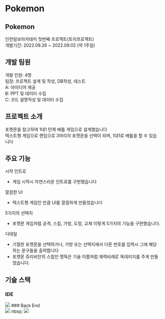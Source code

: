 # Pokemon

## Pokemon
인천일보아카데미 첫번째 프로젝트(토이프로젝트) <br/>
개발기간: 2022.08.26 ~ 2022.09.02 (약 1주일) <br/>

## 개발 팀원
개발 인원: 4명 <br/>
팀장: 프로젝트 설계 및 작성, DB작성, 테스트 <br/>
A: 아이디어 제공 <br/>
B: PPT 및 데이터 수집 <br/>
C: 코드 설명작성 및 데이터 수집 <br/>

## 프로젝트 소개
포켓몬을 참고하여 1대1 턴제 배틀 게임으로 설계했습니다 <br/>
텍스트형 게임으로 랜덤으로 3마리의 포켓몬을 선택이 되며, 1대1로 배틀을 할 수 있습니다 <br/>


## 주요 기능
시작 인트로 &nbsp;
 - 게임 시작시 자연스러운 인트로를 구현했습니다

깔끔한 UI
 - 텍스트형 게임인 만큼 UI를 깔끔하게 만들었습니다
 
5가지의 선택지
 - 포켓몬 게임처럼 공격, 스킬, 가방, 도망, 교체 이렇게 5가지의 기능을 구현했습니다.

디테일
 - 기절한 포켓몬을 선택하거나, 가방 또는 선택지에서 다른 번호를 입력시 그에 해당하는 문구들을 출력합니다
 - 포켓몬 쥬리비안의 스킬인 맹독은 기술 이름처럼 체력비례로 독데미지를 주게 만들었습니다.


## 기술 스택
### IDE <br/>
<img src="https://img.shields.io/badge/Eclipse IDE-2C2255?style=for-the-badge&logo=Eclipse IDE&logoColor=white">
### Back End <br/>
<img src="https://img.shields.io/badge/JAVA-007396?style=for-the-badge&logo=java&logoColor=white"> nbsp;
<img src="https://img.shields.io/badge/oracle-F80000?style=for-the-badge&logo=oracle&logoColor=white">

